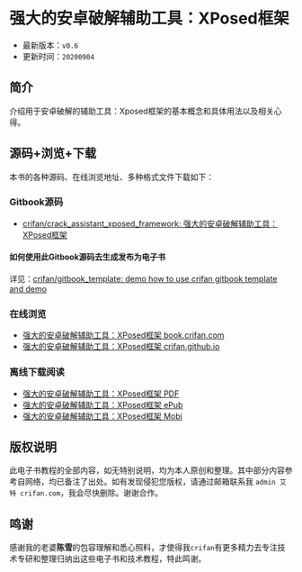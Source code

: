 # 强大的安卓破解辅助工具：XPosed框架

* 最新版本：`v0.6`
* 更新时间：`20200904`

## 简介

介绍用于安卓破解的辅助工具：Xposed框架的基本概念和具体用法以及相关心得。

## 源码+浏览+下载

本书的各种源码、在线浏览地址、多种格式文件下载如下：

### Gitbook源码

* [crifan/crack_assistant_xposed_framework: 强大的安卓破解辅助工具：XPosed框架](https://github.com/crifan/crack_assistant_xposed_framework)

#### 如何使用此Gitbook源码去生成发布为电子书

详见：[crifan/gitbook_template: demo how to use crifan gitbook template and demo](https://github.com/crifan/gitbook_template)

### 在线浏览

* [强大的安卓破解辅助工具：XPosed框架 book.crifan.com](http://book.crifan.com/books/crack_assistant_xposed_framework/website)
* [强大的安卓破解辅助工具：XPosed框架 crifan.github.io](https://crifan.github.io/crack_assistant_xposed_framework/website)

### 离线下载阅读

* [强大的安卓破解辅助工具：XPosed框架 PDF](http://book.crifan.com/books/crack_assistant_xposed_framework/pdf/crack_assistant_xposed_framework.pdf)
* [强大的安卓破解辅助工具：XPosed框架 ePub](http://book.crifan.com/books/crack_assistant_xposed_framework/epub/crack_assistant_xposed_framework.epub)
* [强大的安卓破解辅助工具：XPosed框架 Mobi](http://book.crifan.com/books/crack_assistant_xposed_framework/mobi/crack_assistant_xposed_framework.mobi)

## 版权说明

此电子书教程的全部内容，如无特别说明，均为本人原创和整理。其中部分内容参考自网络，均已备注了出处。如有发现侵犯您版权，请通过邮箱联系我 `admin 艾特 crifan.com`，我会尽快删除。谢谢合作。

## 鸣谢

感谢我的老婆**陈雪**的包容理解和悉心照料，才使得我`crifan`有更多精力去专注技术专研和整理归纳出这些电子书和技术教程，特此鸣谢。
